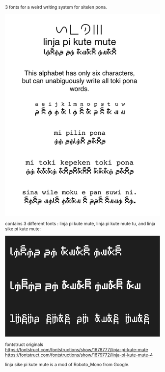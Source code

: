 3 fonts for a weird writing system for sitelen pona.

![image](image.png)

contains 3 different fonts : linja pi kute mute, linja pi kute mute tu, and linja sike pi kute mute:

![image](previews.png)


fontstruct originals
https://fontstruct.com/fontstructions/show/1678777/linja-pi-kute-mute
https://fontstruct.com/fontstructions/show/1679772/linja-pi-kute-mute-4

linja sike pi kute mute is a mod of Roboto_Mono from Google.